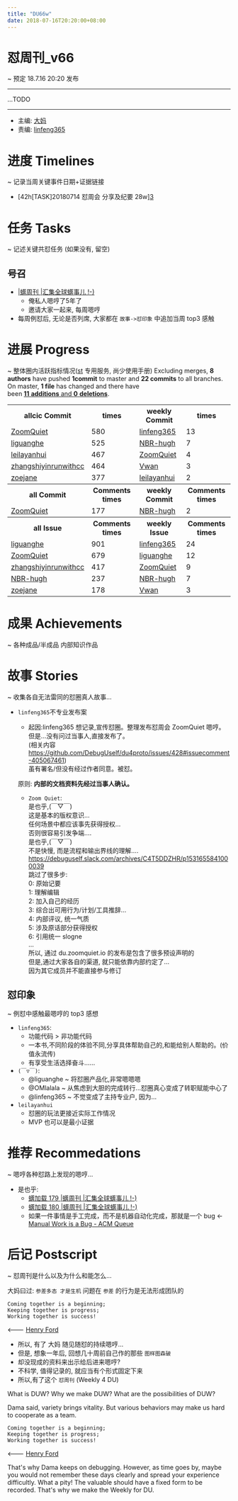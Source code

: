 ```yaml
---
title: "DU66w"
date: 2018-07-16T20:20:00+08:00
---
```


# 怼周刊\_v66
\~ 预定 18.7.16 20:20 发布

---- 

...TODO


---- 

- 主编: [大妈][1]
- 责编: [linfeng365][2]


# 进度 Timelines
\~ 记录当周关键事件日期+证据链接

- [42h\[TASK]20180714 怼周会 分享及纪要 28w][3]

# 任务 Tasks
\~ 记述关键共怼任务 (如果没有, 留空)

## 号召

- [|蠎周刊 |汇集全球蠎事儿 !-)][4]
	+ 俺私人嗯哼了5年了
	+ 邀请大家一起来, 每周嗯哼
- 每周例怼后, 无论是否列席, 大家都在 `故事->怼印象` 中追加当周 top3 感触



# 进展 Progress
\~ 整体圈内活跃指标情况([st][5] 专用服务, 尚少使用手册)
Excluding merges, **8 authors** have pushed **1commit** to master and **22 commits** to all branches. On master, **1 file** has changed and there have been [**11** **additions** and **0** **deletions**][6].

<table><tr><th>allcic Commit</th><th> times</th><th>weekly Commit</th><th> times</th></tr><tr><td><a href='http://github.com/ZoomQuiet'>ZoomQuiet</a></td><td>580</td><td><a href='http://github.com/linfeng365'>linfeng365</a></td><td>13</td><tr><td><a href='http://github.com/liguanghe'>liguanghe</a></td><td>525</td><td><a href='http://github.com/NBR-hugh'>NBR-hugh</a></td><td>7</td><tr><td><a href='http://github.com/leilayanhui'>leilayanhui</a></td><td>467</td><td><a href='http://github.com/ZoomQuiet'>ZoomQuiet</a></td><td>4</td><tr><td><a href='http://github.com/zhangshiyinrunwithcc'>zhangshiyinrunwithcc</a></td><td>464</td><td><a href='http://github.com/Vwan'>Vwan</a></td><td>3</td><tr><td><a href='http://github.com/zoejane'>zoejane</a></td><td>377</td><td><a href='http://github.com/leilayanhui'>leilayanhui</a></td><td>2</td><tr><th>all Commit</th><th>Comments times</th><th>weekly Commit</th><th>Comments times</th></tr><tr><td><a href='http://github.com/ZoomQuiet'>ZoomQuiet</a></td><td>177</td><td><a href='http://github.com/NBR-hugh'>NBR-hugh</a></td><td>2</td><tr><th>all Issue</th><th>Comments times</th><th>weekly Issue</th><th>Comments times</th></tr><tr><td><a href='http://github.com/liguanghe'>liguanghe</a></td><td>901</td><td><a href='http://github.com/linfeng365'>linfeng365</a></td><td>24</td><tr><td><a href='http://github.com/ZoomQuiet'>ZoomQuiet</a></td><td>679</td><td><a href='http://github.com/liguanghe'>liguanghe</a></td><td>12</td><tr><td><a href='http://github.com/zhangshiyinrunwithcc'>zhangshiyinrunwithcc</a></td><td>417</td><td><a href='http://github.com/ZoomQuiet'>ZoomQuiet</a></td><td>9</td><tr><td><a href='http://github.com/NBR-hugh'>NBR-hugh</a></td><td>237</td><td><a href='http://github.com/NBR-hugh'>NBR-hugh</a></td><td>7</td><tr><td><a href='http://github.com/zoejane'>zoejane</a></td><td>178</td><td><a href='http://github.com/Vwan'>Vwan</a></td><td>3</td></table>


# 成果 Achievements
\~ 各种成品/半成品 内部知识作品


# 故事 Stories
\~ 收集各自无法雷同的怼圈真人故事...

- `linfeng365`不专业发布案
	+ 起因:linfeng365 想记录,宣传怼圈。整理发布怼周会 ZoomQuiet 嗯哼。但是…没有问过当事人,直接发布了。  
		(相关内容 https://github.com/DebugUself/du4proto/issues/428#issuecomment-405067461)  
		虽有署名/但没有经过作者同意。被怼。

	原则: **内部的文档资料先经过当事人确认。**  
	+ `Zoom Quiet`:  
	 是也乎,(￣▽￣)  
	 这是基本的版权意识…  
	 任何场景中都应该事先获得授权…  
	 否则很容易引发争端….  
	 是也乎,(￣▽￣)  
	 不是快慢, 而是流程和输出界线的理解….  
	 https://debuguself.slack.com/archives/C4T5DDZHR/p1531655841000039  
	 跳过了很多步:  
	 0: 原始记要  
	 1: 理解编辑  
	 2: 加入自己的经历  
	 3: 综合出可用行为/计划/工具推辞…  
	 4: 内部评议, 统一气质  
	 5: 涉及原话部分获得授权  
	 6: 引用统一 slogne  
	 …  
	 所以, 通过 du.zoomquiet.io 的发布是包含了很多预设声明的  
	 但是,通过大家各自的渠道, 就只能依靠内部约定了…  
	 因为其它成员并不能直接参与修订  



## 怼印象
\~ 例怼中感触最嗯哼的 top3 感想

- `linfeng365`:
	+ 功能代码 \> 非功能代码
	+ 一本书,不同阶段的体验不同,分享具体帮助自己的,和能给别人帮助的。(价值永流传)
	+ 有享受生活选择奋斗……
- `(￣▽￣)`:
	+ @liguanghe \~ 将怼圈产品化,非常嗯嗯嗯
	+ @OMlalala \~ 从焦虑到大胆的完成转行...怼圈真心变成了转职赋能中心了
	+ @linfeng365 \~ 不觉变成了主持专业户, 因为...
- `leilayanhui`
	+ 怼圈的玩法更接近实际工作情况
	+ MVP 也可以是最小证据



# 推荐 Recommedations
\~ 嗯哼各种怼路上发现的嗯哼...

- 是也乎:
	+ [蠎加载 179 |蠎周刊 |汇集全球蠎事儿 !-)][7]
	+ [蠎加载 180 |蠎周刊 |汇集全球蠎事儿 !-)][8]
	+ 如果一件事情是手工完成，而不是机器自动化完成，那就是一个 bug \<- [Manual Work is a Bug - ACM Queue][9] 


# 后记 Postscript
\~ 怼周刊是什么以及为什么和能怎么...

大妈曰过: `参差多态 才是生机`
问题在 `参差` 的行为是无法形成团队的

	Coming together is a beginning; 
	Keeping together is progress; 
	Working together is success!

\<--- [Henry Ford][10]

- 所以, 有了 大妈 随见随怼的持续嗯哼...
- 但是, 想象一年后, 回想几十周前自己作的那些 `图样图森破` 
- 却没现成的资料来出示给后进来嗯哼?
- 不科学, 值得记录的, 就应当有个形式固定下来
- 所以,有了这个 `怼周刊` (Weekly 4 DU)

What is DUW?
Why we make DUW?
What are the possibilities of DUW?

Dama said, variety brings vitality.
But various behaviors may make us hard to cooperate as a team.

	Coming together is a beginning; 
	Keeping together is progress; 
	Working together is success!

\<--- [Henry Ford][11]

That's why Dama keeps on debugging.
However, as time goes by, maybe you would not remember these days clearly and spread your experience difficultly.
What a pity!
The valuable should have a fixed form to be recorded.
That's why we make the Weekly for DU.



[1]:	http://du.zoomquiet.io/2014-02/ac0-zq/
[2]:	http://linfeng365.com/
[3]:	https://github.com/DebugUself/du4proto/issues/427
[4]:	http://weekly.pychina.org/archives.html
[5]:	https://github.com/DebugUself/du4proto/tree/DU_tools/st
[6]:	https://github.com/DebugUself/du4proto/compare/master@%7B1531054378%7D...master
[7]:	http://weekly.pychina.org/importpython/importpython-179.html
[8]:	http://weekly.pychina.org/importpython/importpython-180.html
[9]:	https://queue.acm.org/detail.cfm?id=3197520
[10]:	https://www.brainyquote.com/quotes/quotes/h/henryford121997.html
[11]:	https://www.brainyquote.com/quotes/quotes/h/henryford121997.html